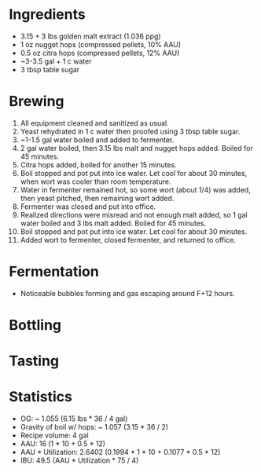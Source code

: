 # Ingredients
* 3.15 + 3 lbs golden malt extract (1.036 ppg)
* 1 oz nugget hops (compressed pellets, 10% AAU)
* 0.5 oz citra hops (compressed pellets, 12% AAU)
* ~3-3.5 gal + 1 c water
* 3 tbsp table sugar

# Brewing
1. All equipment cleaned and sanitized as usual.
2. Yeast rehydrated in 1 c water then proofed using 3 tbsp table sugar.
3. ~1-1.5 gal water boiled and added to fermenter.
4. 2 gal water boiled, then 3.15 lbs malt and nugget hops added. Boiled for 45 minutes.
5. Citra hops added, boiled for another 15 minutes.
6. Boil stopped and pot put into ice water. Let cool for about 30 minutes, when wort was cooler than room temperature.
7. Water in fermenter remained hot, so some wort (about 1/4) was added, then yeast pitched, then remaining wort added.
8. Fermenter was closed and put into office.
9. Realized directions were misread and not enough malt added, so 1 gal water boiled and 3 lbs malt added. Boiled for 45 minutes.
10. Boil stopped and pot put into ice water. Let cool for about 30 minutes.
11. Added wort to fermenter, closed fermenter, and returned to office.

# Fermentation
* Noticeable bubbles forming and gas escaping around F+12 hours.

# Bottling

# Tasting

# Statistics
* OG: ~ 1.055 (6.15 lbs * 36 / 4 gal)
* Gravity of boil w/ hops: ~ 1.057 (3.15 * 36 / 2)
* Recipe volume: 4 gal
* AAU: 16 (1 * 10 + 0.5 * 12)
* AAU * Utilization: 2.6402 (0.1994 * 1 * 10 + 0.1077 * 0.5 * 12)
* IBU: 49.5 (AAU * Utilization * 75 / 4)
